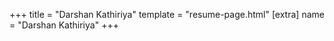 +++
title = "Darshan Kathiriya"
template = "resume-page.html"
[extra]
name = "Darshan Kathiriya"
+++

